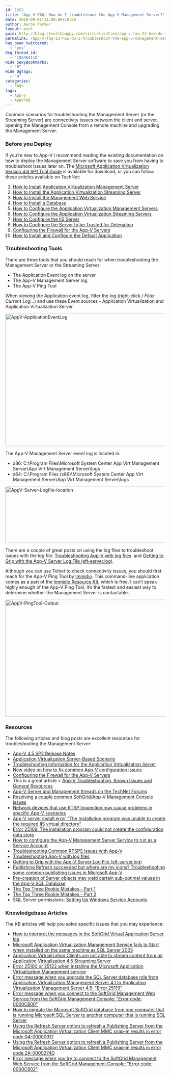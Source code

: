 ```yaml
---
id: 1853
title: 'App-V FAQ: How do I troubleshoot the App-V Management Server?'
date: 2010-09-01T11:00:00+10:00
author: Aaron Parker
layout: post
guid: http://blog.stealthpuppy.com/virtualisation/app-v-faq-23-how-do-i-troubleshoot-the-app-v-management-server
permalink: /app-v-faq-23-how-do-i-troubleshoot-the-app-v-management-server/
has_been_twittered:
  - 'yes'
dsq_thread_id:
  - "195464115"
Hide SexyBookmarks:
  - "0"
Hide OgTags:
  - "0"
categories:
  - FAQs
tags:
  - App-V
  - AppVFAQ
---
```

<img style="margin: 0px 10px 5px 0px; display: inline;" src="http://stealthpuppy.com/wp-content/uploads/2010/06/AppVFAQLogo.png" alt="" align="right" />Common scenarios for troubleshooting the Management Server (or the Streaming Server) are connectivity issues between the client and server, opening the Management Console from a remote machine and upgrading the Management Server.

### Before you Deploy

If you’re new to App-V I recommend reading the existing documentation on how to deploy the Management Server software to save you from having to troubleshoot issues later on. The [Microsoft Application Virtualization Version 4.6 SP1 Trial Guide](http://download.microsoft.com/download/F/7/8/F784A197-73BE-48FF-83DA-4102C05A6D44/App-V/App-V%204.6%20SP1%20Trial%20Guide.docx) is available for download, or you can follow these articles available on TechNet:

  1. [How to Install Application Virtualization Management Server](http://technet.microsoft.com/en-gb/library/cc843803.aspx)
  2. [How to Install the Application Virtualization Streaming Server](http://technet.microsoft.com/en-gb/library/cc817085.aspx)
  3. [How to Install the Management Web Service](http://technet.microsoft.com/en-gb/library/cc817146.aspx)
  4. [How to Install a Database](http://technet.microsoft.com/en-gb/library/cc843742.aspx)
  5. [How to Configure the Application Virtualization Management Servers](http://technet.microsoft.com/en-gb/library/cc817095.aspx)
  6. [How to Configure the Application Virtualization Streaming Servers](http://technet.microsoft.com/en-gb/library/cc843709.aspx)
  7. [How to Configure the IIS Server](http://technet.microsoft.com/en-gb/library/cc843650.aspx)
  8. [How to Configure the Server to be Trusted for Delegation](http://technet.microsoft.com/en-gb/library/ee675779.aspx)
  9. [Configuring the Firewall for the App-V Servers](http://technet.microsoft.com/en-gb/library/ff361465.aspx)
 10. [How to Install and Configure the Default Application](http://technet.microsoft.com/en-gb/library/ff361458.aspx)

### Troubleshooting Tools

There are three tools that you should reach for when troubleshooting the Management Server or the Streaming Server:

  * The Application Event log on the server
  * The App-V Management Server log
  * The App-V Ping Tool

When viewing the Application event log, filter the log (right-click / _Filter Current Log…_) and use these Event sources - Application Virtualization and Application Virtualization Server.

<img style="background-image: none; padding-left: 0px; padding-right: 0px; display: inline; padding-top: 0px; border-width: 0px;" title="AppV-ApplicationEventLog" src="http://stealthpuppy.com/wp-content/uploads/2010/08/AppVApplicationEventLog.png" alt="AppV-ApplicationEventLog" width="660" height="416" border="0" /> 

The App-V Management Server event log is located in:

  * x86: C:\Program Files\Microsoft System Center App Virt Management Server\App Virt Management Server\logs
  * x64: C:\Program Files (x86)\Microsoft System Center App Virt Management Server\App Virt Management Server\logs

<img style="background-image: none; padding-left: 0px; padding-right: 0px; display: inline; padding-top: 0px; border-width: 0px;" title="AppV-Server-Logfile-location" src="http://stealthpuppy.com/wp-content/uploads/2010/08/AppVServerLogfilelocation.png" alt="AppV-Server-Logfile-location" width="660" height="177" border="0" /> 

There are a couple of great posts on using the log files to troubleshoot issues with the log file: [Troubleshooting App-V with log files](http://blogs.technet.com/b/appv/archive/2009/01/26/troubleshooting-app-v-with-log-files.aspx)  and [Getting to Grip with the App-V Server Log File (sft-server.log)](http://blogs.technet.com/b/virtualworld/archive/2009/04/10/getting-to-grip-with-the-app-v-server-log-file-sft-server-log.aspx).

Although you can use Telnet to check connectivity issues, you should first reach for the App-V Ping Tool by [Immidio](http://immidio.com/). This command-line application comes as a part of the [Immidio Resource Kit](http://immidio.com/resourcekit/), which is free. I can’t speak highly enough of the App-V Ping Tool, it’s the fastest and easiest way to determine whether the Management Server is contactable.

<img style="background-image: none; padding-left: 0px; padding-right: 0px; display: inline; padding-top: 0px; border-width: 0px;" title="AppV-PingTool-Output" src="http://stealthpuppy.com/wp-content/uploads/2010/08/AppVPingToolOutput.png" alt="AppV-PingTool-Output" width="660" height="367" border="0" /> 

### Resources

The following articles and blog posts are excellent resources for troubleshooting the Management Server:

  * [App-V 4.5 SP2 Release Notes](http://technet.microsoft.com/en-us/library/ff699130.aspx)
  * [Application Virtualization Server-Based Scenario](http://technet.microsoft.com/en-gb/library/cc843634.aspx)
  * [Troubleshooting Information for the Application Virtualization Server](http://technet.microsoft.com/en-gb/library/dd351443.aspx)
  * [New video on how to fix common App-V configuration issues](http://blogs.technet.com/b/appv/archive/2010/06/30/new-video-on-how-to-fix-common-app-v-configuration-issues.aspx)
  * [Configuring the Firewall for the App-V Servers](http://technet.microsoft.com/en-us/library/ff361465.aspx)
  * This is a great article > [App-V Troubleshooting, Known Issues and General Resources](http://blogs.technet.com/b/appvcallback/archive/2010/08/03/app-v-troubleshooting-known-issues-and-general-resources.aspx)
  * [App-V Server and Management threads on the TechNet Forums](http://social.technet.microsoft.com/Forums/en-gb/appvserverandmanagement/threads)
  * [Resolving a couple common SoftGrid/App-V Management Console issues](http://blogs.technet.com/b/appv/archive/2009/04/30/resolving-a-couple-common-softgrid-app-v-management-console-issues.aspx)
  * [Network devices that use RTSP Inspection may cause problems in specific App-V scenarios](http://blogs.technet.com/b/appv/archive/2010/03/24/network-devices-that-use-rtsp-inspection-may-cause-problems-in-specific-app-v-scenarios.aspx)
  * [App-V server install error "The Installation program was unable to create the required IIS virtual directory"](http://blogs.technet.com/b/appv/archive/2008/11/19/app-v-server-install-error-the-installation-program-was-unable-to-create-the-required-iis-virtual-directory.aspx)
  * [Error 25109: The installation program could not create the configuration data store](http://blogs.technet.com/b/appv/archive/2008/10/23/error-25109-the-installation-program-could-not-create-the-configuration-data-store.aspx)
  * [How to configure the App-V Management Server Service to run as a Service Account](http://blogs.technet.com/b/appv/archive/2008/08/21/how-to-configure-the-app-v-management-server-service-to-run-as-a-service-account.aspx)
  * [Troubleshooting Common RTSPS Issues with App-V](http://blogs.technet.com/b/appv/archive/2010/03/09/troubleshooting-common-rtsps-issues-with-app-v.aspx)
  * [Troubleshooting App-V with log files](http://blogs.technet.com/b/appv/archive/2009/01/26/troubleshooting-app-v-with-log-files.aspx)
  * [Getting to Grip with the App-V Server Log File (sft-server.log)](http://blogs.technet.com/b/virtualworld/archive/2009/04/10/getting-to-grip-with-the-app-v-server-log-file-sft-server-log.aspx)
  * [Publishing Refresh succeeded but where are my icons? Troubleshooting some common publishing issues in Microsoft App-V](http://blogs.technet.com/b/appv/archive/2010/06/03/publishing-refresh-succeeded-but-where-are-my-icons-troubleshooting-some-common-publishing-issues-in-microsoft-app-v.aspx)
  * [Pre-creation of Server objects may yield certain sub-optimal values in the App-V SQL Database](http://blogs.technet.com/b/appv/archive/2010/05/10/pre-creation-of-server-objects-may-yield-certain-sub-optimal-values-in-the-app-v-sql-database.aspx)
  * [The Top Three Rookie Mistakes - Part 1](http://blogs.technet.com/b/appv/archive/2008/09/08/the-top-three-rookie-mistakes-part-2.aspx)
  * [The Top Three Rookie Mistakes - Part 2](http://blogs.technet.com/b/appv/archive/2008/09/08/the-top-three-rookie-mistakes-part-2.aspx)
  * SQL Server permissions: [Setting Up Windows Service Accounts](http://msdn.microsoft.com/en-us/library/ms143504.aspx)

### Knowledgebase Articles

The KB articles will help you solve specific issues that you may experience:

  * [How to interpret the messages in the SoftGrid Virtual Application Server log](http://support.microsoft.com/kb/930871)
  * [Microsoft Application Virtualization Management Service fails to Start when installed on the same machine as SQL Server 2005](http://support.microsoft.com/kb/959459/)
  * [Application Virtualization Clients are not able to stream content from an Application Virtualization 4.5 Streaming Server](http://support.microsoft.com/kb/959413/)
  * [Error 25100 or 25122 when installing the Microsoft Application Virtualization Management service](http://support.microsoft.com/kb/2212140/)
  * [Error message when you upgrade the SQL Server database role from Application Virtualization Management Server 4.1 to Application Virtualization Management Server 4.5: "Error 25119"](http://support.microsoft.com/kb/976641/)
  * [Error message when you connect to the SoftGrid Management Web Service from the SoftGrid Management Console: "Error code: 0000C800"](http://support.microsoft.com/kb/930565/)
  * [How to migrate the Microsoft SoftGrid database from one computer that is running Microsoft SQL Server to another computer that is running SQL Server](http://support.microsoft.com/kb/932136/)
  * [Using the Refresh Server option to refresh a Publishing Server from the Microsoft Application Virtualization Client MMC snap-in results in error code 04-00000917](http://support.microsoft.com/kb/2266600)
  * [Using the Refresh Server option to refresh a Publishing Server from the Microsoft Application Virtualization Client MMC snap-in results in error code 2A-0000274D](http://support.microsoft.com/kb/2266481)
  * [Error message when you try to connect to the SoftGrid Management Web Service from the SoftGrid Management Console: "Error code: 0000C802"](http://support.microsoft.com/kb/930469/)